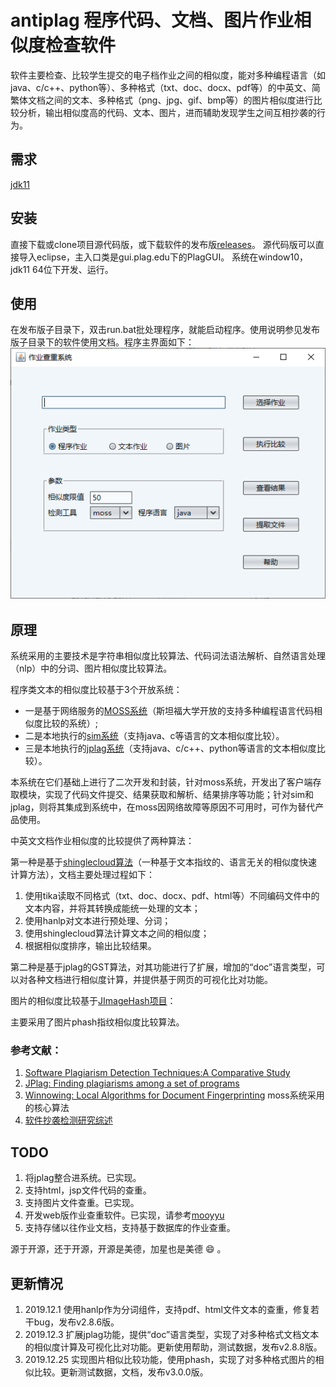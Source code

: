 # antiplag 程序代码、文档、图片作业相似度检查软件
软件主要检查、比较学生提交的电子档作业之间的相似度，能对多种编程语言（如java、c/c++、python等）、多种格式（txt、doc、docx、pdf等）的中英文、简繁体文档之间的文本、多种格式（png、jpg、gif、bmp等）的图片相似度进行比较分析，输出相似度高的代码、文本、图片，进而辅助发现学生之间互相抄袭的行为。

## 需求
[jdk11](https://www.oracle.com/technetwork/java/javase/downloads/jdk11-downloads-5066655.html)

## 安装
直接下载或clone项目源代码版，或下载软件的发布版[releases](https://github.com/fanghon/antiplag/releases)。
源代码版可以直接导入eclipse，主入口类是gui.plag.edu下的PlagGUI。
系统在window10，jdk11 64位下开发、运行。

## 使用
在发布版子目录下，双击run.bat批处理程序，就能启动程序。使用说明参见发布版子目录下的软件使用文档。程序主界面如下：
![程序主界面](./maingui.png) 
  
## 原理
系统采用的主要技术是字符串相似度比较算法、代码词法语法解析、自然语言处理（nlp）中的分词、图片相似度比较算法。

程序类文本的相似度比较基于3个开放系统：
* 一是基于网络服务的[MOSS系统](http://theory.stanford.edu/~aiken/moss/)（斯坦福大学开放的支持多种编程语言代码相似度比较的系统）;
* 二是本地执行的[sim系统](https://dickgrune.com/Programs/similarity_tester/)（支持java、c等语言的文本相似度比较）。
* 三是本地执行的[jplag系统](https://github.com/jplag/jplag/)（支持java、c/c++、python等语言的文本相似度比较）。

本系统在它们基础上进行了二次开发和封装，针对moss系统，开发出了客户端存取模块，实现了代码文件提交、结果获取和解析、结果排序等功能；针对sim和jplag，则将其集成到系统中，在moss因网络故障等原因不可用时，可作为替代产品使用。

中英文文档作业相似度的比较提供了两种算法：

第一种是基于[shinglecloud算法](https://www.kom.tu-darmstadt.de/de/research-results/0/1/shinglecloud/)（一种基于文本指纹的、语言无关的相似度快速计算方法），文档主要处理过程如下：
1. 使用tika读取不同格式（txt、doc、docx、pdf、html等）不同编码文件中的文本内容，并将其转换成能统一处理的文本；
2. 使用hanlp对文本进行预处理、分词；
3. 使用shinglecloud算法计算文本之间的相似度；
4. 根据相似度排序，输出比较结果。

第二种是基于jplag的GST算法，对其功能进行了扩展，增加的“doc”语言类型，可以对各种文档进行相似度计算，并提供基于网页的可视化比对功能。

图片的相似度比较基于[JImageHash项目](https://github.com/KilianB/JImageHash)：

主要采用了图片phash指纹相似度比较算法。

### 参考文献：
1. [Software Plagiarism Detection Techniques:A Comparative Study](http://www.ijcsit.com/docs/Volume%205/vol5issue04/ijcsit2014050441.pdf)
2. [JPlag: Finding plagiarisms among a set of programs](http://page.mi.fu-berlin.de/prechelt/Biblio/jplagTR.pdf)
3. [Winnowing: Local Algorithms for Document Fingerprinting](http://theory.stanford.edu/~aiken/publications/papers/sigmod03.pdf) moss系统采用的核心算法
4. [软件抄袭检测研究综述](https://faculty.ist.psu.edu/wu/papers/spd-survey-16.pdf)

## TODO
1. 将jplag整合进系统。已实现。
2. 支持html，jsp文件代码的查重。
3. 支持图片文件查重。已实现。
4. 开发web版作业查重软件。已实现，请参考[mooyyu](https://github.com/mooyyu/antiplag-web)
5. 支持存储以往作业文档，支持基于数据库的作业查重。

源于开源，还于开源，开源是美德，加星也是美德 :smile: 。

## 更新情况
1. 2019.12.1 使用hanlp作为分词组件，支持pdf、html文件文本的查重，修复若干bug，发布v2.8.6版。
2. 2019.12.3 扩展jplag功能，提供“doc”语言类型，实现了对多种格式文档文本的相似度计算及可视化比对功能。更新使用帮助，测试数据，发布v2.8.8版。
3. 2019.12.25 实现图片相似比较功能，使用phash，实现了对多种格式图片的相似比较。更新测试数据，文档，发布v3.0.0版。

 